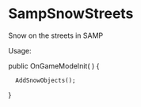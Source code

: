 # SampSnowStreets
Snow on the streets in SAMP

Usage:

  public OnGameModeInit( ) {  

	  AddSnowObjects();
  }
